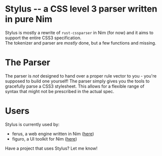 # Stylus -- a CSS level 3 parser written in pure Nim
Stylus is mostly a rewrite of `rust-cssparser` in Nim (for now) and it aims to support the entire CSS3 specification. \
The tokenizer and parser are *mostly* done, but a few functions and missing.

# The Parser
The parser is _not_ designed to hand over a proper rule vector to you - you're supposed to build one yourself! The parser simply gives you the tools to gracefully parse a CSS3 stylesheet. This allows for a flexible range of syntax that might not be prescribed in the actual spec.

# Users
Stylus is currently used by:
- ferus, a web engine written in Nim ([here](https://github.com/ferus-web/ferus))
- figuro, a UI toolkit for Nim ([here](https://github.com/elcritch/figuro))

Have a project that uses Stylus? Let me know!
